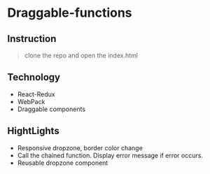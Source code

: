 # Draggable-functions

## Instruction
> clone the repo and open the index.html

## Technology
- React-Redux
- WebPack
- Draggable components
## HightLights
- Responsive dropzone, border color change
- Call the chained function. Display error message if error occurs.
- Reusable dropzone component

